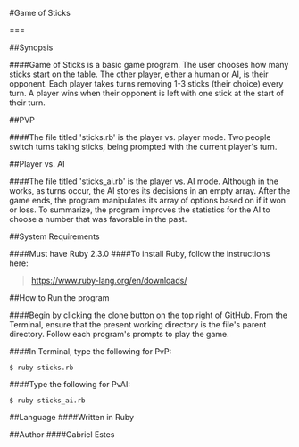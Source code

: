 #Game of Sticks

===

##Synopsis

####Game of Sticks is a basic game program. The user chooses how many sticks start on the table. The other player, either a human or AI, is their opponent. Each player takes turns removing 1-3 sticks (their choice) every turn. A player wins when their opponent is left with one stick at the start of their turn.

##PVP

####The file titled 'sticks.rb' is the player vs. player mode. Two people switch turns taking sticks, being prompted with the current player's turn.

##Player vs. AI

####The file titled 'sticks_ai.rb' is the player vs. AI mode. Although in the works, as turns occur, the AI stores its decisions in an empty array. After the game ends, the program manipulates its array of options based on if it won or loss. To summarize, the program improves the statistics for the AI to choose a number that was favorable in the past.

##System Requirements

####Must have Ruby 2.3.0
####To install Ruby, follow the instructions here:
>https://www.ruby-lang.org/en/downloads/

##How to Run the program

####Begin by clicking the clone button on the top right of GitHub. From the Terminal, ensure that the present working directory is the file's parent directory. Follow each program's prompts to play the game.

####In Terminal, type the following for PvP:
```
$ ruby sticks.rb
```

####Type the following for PvAI:
```
$ ruby sticks_ai.rb
```

##Language
####Written in Ruby

##Author
####Gabriel Estes
